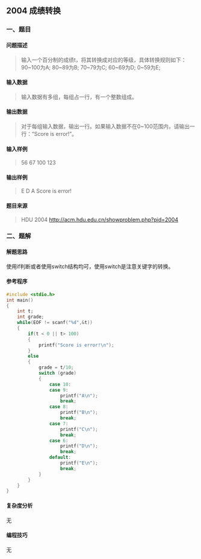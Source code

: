 ## 2004 成绩转换

### 一、题目

#### 问题描述

> 输入一个百分制的成绩t，将其转换成对应的等级，具体转换规则如下：
> 90~100为A;
> 80~89为B;
> 70~79为C;
> 60~69为D;
> 0~59为E;

#### 输入数据

> 输入数据有多组，每组占一行，有一个整数组成。

#### 输出数据

> 对于每组输入数据，输出一行。如果输入数据不在0~100范围内，请输出一行：“Score is error!”。

#### 输入样例

> 56
> 67
> 100
> 123

#### 输出样例

> E
> D
> A
> Score is error!

#### 题目来源

> HDU 2004 http://acm.hdu.edu.cn/showproblem.php?pid=2004

### 二、题解

#### 解题思路

使用if判断或者使用switch结构均可，使用switch是注意关键字的转换。

#### 参考程序

```c++
#include <stdio.h>
int main()
{
	int t;
	int grade;
	while(EOF != scanf("%d",&t))
	{
		if(t < 0 || t> 100)
		{
			printf("Score is error!\n");
		}
		else
		{
			grade = t/10;
			switch (grade)
			{
				case 10:
				case 9:
					printf("A\n");
					break;
				case 8:
					printf("B\n");
					break;
				case 7:
					printf("C\n");
					break;
				case 6:
					printf("D\n");
					break;
				default:
					printf("E\n");
					break;
			}
		}
	}
}
```

#### 复杂度分析

无

#### 编程技巧

无